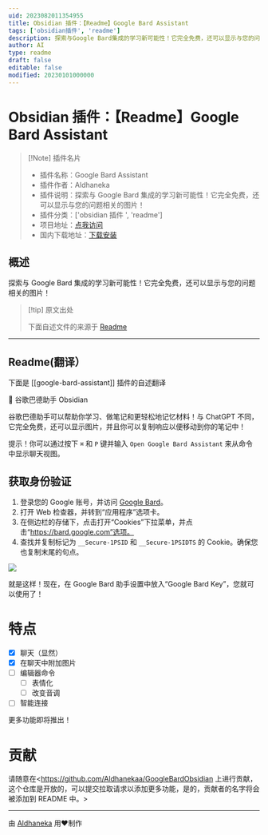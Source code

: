 ```yaml
---
uid: 2023082011354955
title: Obsidian 插件：【Readme】Google Bard Assistant
tags: ['obsidian插件', 'readme']
description: 探索与Google Bard集成的学习新可能性！它完全免费，还可以显示与您的问题相关的图片！
author: AI
type: readme
draft: false
editable: false
modified: 20230101000000
---
```


# Obsidian 插件：【Readme】Google Bard Assistant

> [!Note] 插件名片
> - 插件名称：Google Bard Assistant
> - 插件作者：Aldhaneka
> - 插件说明：探索与 Google Bard 集成的学习新可能性！它完全免费，还可以显示与您的问题相关的图片！
> - 插件分类：['obsidian 插件 ', 'readme']
> - 项目地址：[点我访问](https://github.com/aldhanekaa/GoogleBardObsidian)
> - 国内下载地址：[下载安装](https://pkmer.cn/products/plugin/pluginMarket/?google-bard-assistant)

## 概述

探索与 Google Bard 集成的学习新可能性！它完全免费，还可以显示与您的问题相关的图片！

> [!tip] 原文出处
>
>下面自述文件的来源于 [Readme](https://ghproxy.net/https://raw.githubusercontent.com/Aldhanekaa/GoogleBardObsidian/master/README.md)
>

---

## Readme(翻译）

下面是 [[google-bard-assistant]] 插件的自述翻译

💬 谷歌巴德助手 Obsidian

谷歌巴德助手可以帮助你学习、做笔记和更轻松地记忆材料！与 ChatGPT 不同，它完全免费，还可以显示图片，并且你可以复制响应以便移动到你的笔记中！

提示！你可以通过按下 `⌘` 和 `P` 键并输入 `Open Google Bard Assistant` 来从命令中显示聊天视图。

## 获取身份验证

1. 登录您的 Google 账号，并访问 [Google Bard](https://bard.google.com)。
2. 打开 Web 检查器，并转到“应用程序”选项卡。
3. 在侧边栏的存储下，点击打开“Cookies”下拉菜单，并点击“<https://bard.google.com”选项。>
4. 查找并复制标记为 `__Secure-1PSID` 和 `__Secure-1PSIDTS` 的 Cookie。确保您也复制末尾的句点。

<img src="./assets/Screenshot 2023-07-19 at 22.26.50.png"></img>

就是这样！现在，在 Google Bard 助手设置中放入“Google Bard Key”，您就可以使用了！

# 特点

- [x] 聊天（显然）
- [x] 在聊天中附加图片
- [ ] 编辑器命令
    - [ ] 表情化
    - [ ] 改变音调
- [ ] 智能连接

更多功能即将推出！

# 贡献

请随意在<https://github.com/Aldhanekaa/GoogleBardObsidian 上进行贡献，这个仓库是开放的，可以提交拉取请求以添加更多功能，是的，贡献者的名字将会被添加到 README 中。>

---

由 [Aldhaneka](https://github.com/aldhanekaa) 用❤️制作
